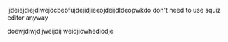 ijdeiejdiejdiwejdcbebfujdejidjieeojdeijdIdeopwkdo don't need to use squiz editor anyway

doewjdiwjdijweijdij
weidjiowhediodje
